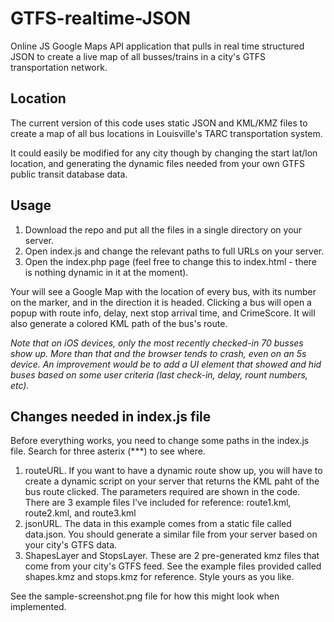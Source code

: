 # GTFS-realtime-JSON

Online JS Google Maps API application that pulls in real time structured JSON to create a live map of all busses/trains in a city's GTFS transportation network.

## Location

The current version of this code uses static JSON and KML/KMZ files to create a map of all bus locations in Louisville's TARC transportation system.

It could easily be modified for any city though by changing the start lat/lon location, and generating the dynamic files needed from your own GTFS public transit database data.

## Usage

1. Download the repo and put all the files in a single directory on your server.
2. Open index.js and change the relevant paths to full URLs on your server.
3. Open the index.php page (feel free to change this to index.html - there is nothing dynamic in it at the moment).

Your will see a Google Map with the location of every bus, with its number on the marker, and in the direction it is headed.  Clicking a bus will open a popup with route info, delay, next stop arrival time, and CrimeScore.  It will also generate a colored KML path of the bus's route.

*Note that on iOS devices, only the most recently checked-in 70 busses show up.  More than that and the browser tends to crash, even on an 5s device.  An improvement would be to add a UI element that showed and hid buses based on some user criteria (last check-in, delay, rount numbers, etc).*

## Changes needed in index.js file

Before everything works, you need to change some paths in the index.js file.  Search for three asterix (***) to see where.

1. routeURL. If you want to have a dynamic route show up, you will have to create a dynamic script on your server that returns the KML paht of the bus route clicked.  The parameters required are shown in the code.  There are 3 example files I've included for reference: route1.kml, route2.kml, and route3.kml
2. jsonURL. The data in this example comes from a static file called data.json. You should generate a similar file from your server based on your city's GTFS data.
3. ShapesLayer and StopsLayer.  These are 2 pre-generated kmz files that come from your city's GTFS feed.  See the example files provided called shapes.kmz and stops.kmz for reference. Style yours as you like.
 
See the sample-screenshot.png file for how this might look when implemented.

